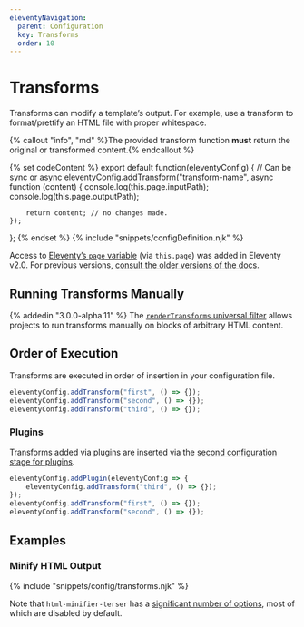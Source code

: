 ```yaml
---
eleventyNavigation:
  parent: Configuration
  key: Transforms
  order: 10
---
```


# Transforms

Transforms can modify a template’s output. For example, use a transform to format/prettify an HTML file with proper whitespace.

{% callout "info", "md" %}The provided transform function **must** return the original or transformed content.{% endcallout %}

{% set codeContent %}
export default function(eleventyConfig) {
	// Can be sync or async
	eleventyConfig.addTransform("transform-name", async function (content) {
		console.log(this.page.inputPath);
		console.log(this.page.outputPath);

		return content; // no changes made.
	});
};
{% endset %}
{% include "snippets/configDefinition.njk" %}

Access to [Eleventy’s `page` variable](/docs/data-eleventy-supplied/#page-variable) (via `this.page`) was added in Eleventy v2.0. For previous versions, [consult the older versions of the docs](https://v1-0-2.11ty.dev/docs/config/#transforms).

## Running Transforms Manually

{% addedin "3.0.0-alpha.11" %} The [`renderTransforms` universal filter](/docs/filters/render-transforms/) allows projects to run transforms manually on blocks of arbitrary HTML content.

## Order of Execution

Transforms are executed in order of insertion in your configuration file.

```js
eleventyConfig.addTransform("first", () => {});
eleventyConfig.addTransform("second", () => {});
eleventyConfig.addTransform("third", () => {});
```

### Plugins

Transforms added via plugins are inserted via the [second configuration stage for plugins](/docs/plugins/#creating-a-plugin).

```js
eleventyConfig.addPlugin(eleventyConfig => {
	eleventyConfig.addTransform("third", () => {});
});
eleventyConfig.addTransform("first", () => {});
eleventyConfig.addTransform("second", () => {});
```

## Examples

### Minify HTML Output

{% include "snippets/config/transforms.njk" %}

Note that `html-minifier-terser` has a [significant number of options](https://github.com/terser/html-minifier-terser?tab=readme-ov-file#options-quick-reference), most of which are disabled by default.
